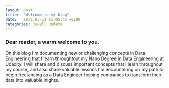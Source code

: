 ```yaml
---
layout: post
title:  "Welcome to my blog"
date:   2021-03-11 15:05:45 +0100
categories: jekyll update
---
```

### Dear reader, a warm welcome to you. 
On this blog I'm documenting new or challenging concepts in Data Engineering that I learn throughtout my Nano Degree in Data Engineering at Udacity. I will share and discuss important concepts that I learn throughout my course, and also share valuable lessons I'm encountering on my path to begin freelancing as a Data Engineer helping companies to transform their data into valuable inights.